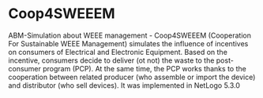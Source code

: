 # Coop4SWEEEM
ABM-Simulation about WEEE management - 
Coop4SWEEEM (Cooperation For Sustainable WEEE Management) simulates the influence of incentives on consumers of Electrical and Electronic Equipment. Based on the incentive, consumers decide to deliver (ot not) the waste to the post-consumer program (PCP). At the same time, the PCP works thanks to the cooperation between related producer (who assemble or import the device) and distributor (who sell devices).
It was implemented in NetLogo 5.3.0

